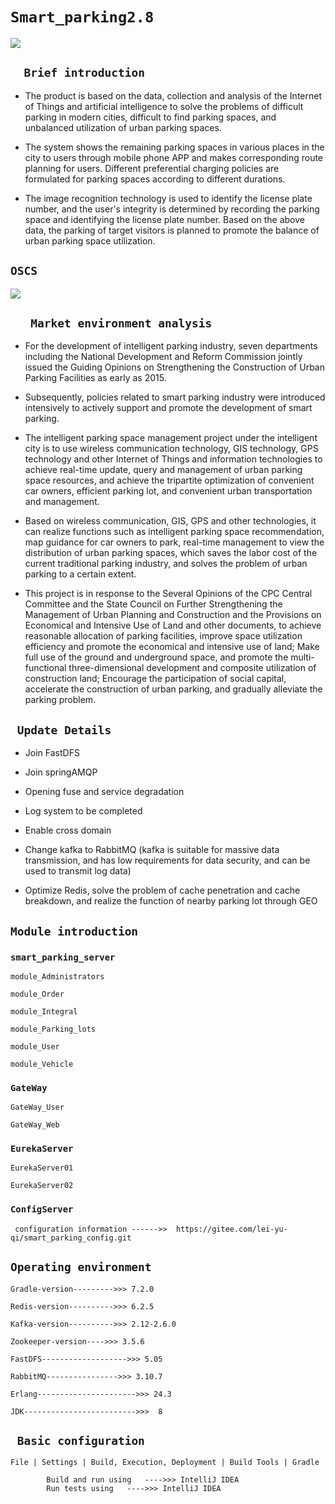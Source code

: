 # `Smart_parking2.8`

<a href="https://www.oscs1024.com/project/oscs/993302761/Smart_parking2.0?ref=badge_small" alt="OSCS Status"><img src="https://www.oscs1024.com/platform/badge/993302761/Smart_parking2.0.svg?size=small"/></a>


##  	`   Brief introduction   `

* The product is based on the data, collection and analysis of the Internet of Things and artificial intelligence to solve the problems of difficult parking in modern cities, difficult to find parking spaces, and unbalanced utilization of urban parking spaces.


* The system shows the remaining parking spaces in various places in the city to users through mobile phone APP and makes corresponding route planning for users. Different preferential charging policies are formulated for parking spaces according to different durations.


* The image recognition technology is used to identify the license plate number, and the user's integrity is determined by recording the parking space and identifying the license plate number. Based on the above data, the parking of target visitors is planned to promote the balance of urban parking space utilization.  




## `OSCS`

<a href="https://www.oscs1024.com/project/oscs/993302761/Smart_parking2.0?ref=badge_large" alt="OSCS Status"><img src="https://www.oscs1024.com/platform/badge/993302761/Smart_parking2.0.svg?size=large"/></a>



##  `	 Market environment analysis    `

* For the development of intelligent parking industry, seven departments including the National Development and Reform Commission jointly issued the Guiding Opinions on Strengthening the Construction of Urban Parking Facilities as early as 2015.

* Subsequently, policies related to smart parking industry were introduced intensively to actively support and promote the development of smart parking.



* The intelligent parking space management project under the intelligent city is to use wireless communication technology, GIS technology, GPS technology and other Internet of Things and information technologies to achieve real-time update, query and management of urban parking space resources, and achieve the tripartite optimization of convenient car owners, efficient parking lot, and convenient urban transportation and management.


* Based on wireless communication, GIS, GPS and other technologies, it can realize functions such as intelligent parking space recommendation, map guidance for car owners to park, real-time management to view the distribution of urban parking spaces, which saves the labor cost of the current traditional parking industry, and solves the problem of urban parking to a certain extent.

* This project is in response to the Several Opinions of the CPC Central Committee and the State Council on Further Strengthening the Management of Urban Planning and Construction and the Provisions on Economical and Intensive Use of Land and other documents, to achieve reasonable allocation of parking facilities, improve space utilization efficiency and promote the economical and intensive use of land; Make full use of the ground and underground space, and promote the multi-functional three-dimensional development and composite utilization of construction land; Encourage the participation of social capital, accelerate the construction of urban parking, and gradually alleviate the parking problem.



## `  Update Details  `

* Join FastDFS

* Join springAMQP

* Opening fuse and service degradation 

* Log system to be completed

* Enable cross domain

* Change kafka to RabbitMQ (kafka is suitable for massive data transmission, and has low requirements for data security, and can be used to transmit log data)

* Optimize Redis, solve the problem of cache penetration and cache breakdown, and realize the function of nearby parking lot through GEO


##  ` Module introduction `

###  `smart_parking_server`
	
 
	module_Administrators   

	module_Order	           
	
	module_Integral	          

	module_Parking_lots     

	module_User                

	module_Vehicle           

###  `GateWay  `

	GateWay_User

	GateWay_Web

###  `EurekaServer`


	EurekaServer01

	EurekaServer02


### `ConfigServer`

	 configuration information ------>>  https://gitee.com/lei-yu-qi/smart_parking_config.git
		


## ` Operating environment `

	Gradle-version--------->>> 7.2.0

	Redis-version---------->>> 6.2.5

	Kafka-version---------->>> 2.12-2.6.0

	Zookeeper-version---->>> 3.5.6

	FastDFS------------------->>> 5.05
	
	RabbitMQ---------------->>> 3.10.7
	
	Erlang---------------------->>> 24.3
	
	JDK------------------------->>>  8
	

## `  Basic configuration  `

	File | Settings | Build, Execution, Deployment | Build Tools | Gradle  
	
			Build and run using   ---->>> IntelliJ IDEA
			Run tests using   ---->>> IntelliJ IDEA

